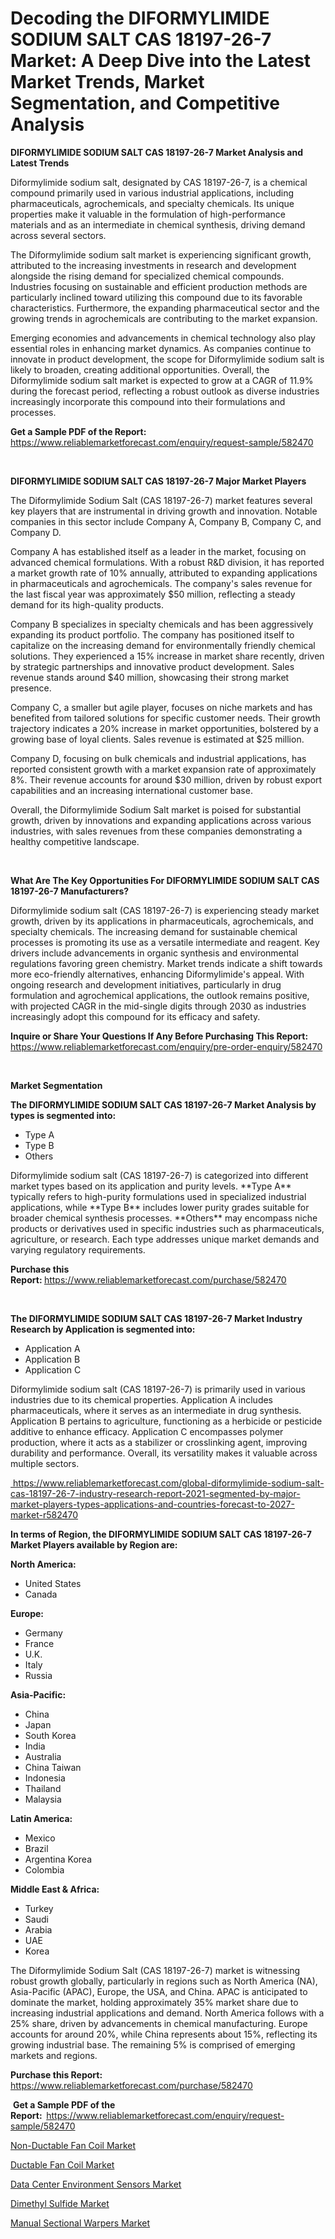 <p><h1>Decoding the DIFORMYLIMIDE SODIUM SALT CAS 18197-26-7 Market: A Deep Dive into the Latest Market Trends, Market Segmentation, and Competitive Analysis</h1></p><p><strong>DIFORMYLIMIDE SODIUM SALT CAS 18197-26-7 Market Analysis and Latest Trends</strong></p>
<p><p>Diformylimide sodium salt, designated by CAS 18197-26-7, is a chemical compound primarily used in various industrial applications, including pharmaceuticals, agrochemicals, and specialty chemicals. Its unique properties make it valuable in the formulation of high-performance materials and as an intermediate in chemical synthesis, driving demand across several sectors.</p><p>The Diformylimide sodium salt market is experiencing significant growth, attributed to the increasing investments in research and development alongside the rising demand for specialized chemical compounds. Industries focusing on sustainable and efficient production methods are particularly inclined toward utilizing this compound due to its favorable characteristics. Furthermore, the expanding pharmaceutical sector and the growing trends in agrochemicals are contributing to the market expansion.</p><p>Emerging economies and advancements in chemical technology also play essential roles in enhancing market dynamics. As companies continue to innovate in product development, the scope for Diformylimide sodium salt is likely to broaden, creating additional opportunities. Overall, the Diformylimide sodium salt market is expected to grow at a CAGR of 11.9% during the forecast period, reflecting a robust outlook as diverse industries increasingly incorporate this compound into their formulations and processes.</p></p>
<p><strong>Get a Sample PDF of the Report:&nbsp;</strong> <a href="https://www.reliablemarketforecast.com/enquiry/request-sample/582470?utm_campaign=1170&utm_medium=2&utm_source=Github&utm_content=ia&utm_term=08122024&utm_id=diformylimide-sodium-salt-cas-18197-26-7">https://www.reliablemarketforecast.com/enquiry/request-sample/582470</a></p>
<p>&nbsp;</p>
<p><strong>DIFORMYLIMIDE SODIUM SALT CAS 18197-26-7 Major Market Players</strong></p>
<p><p>The Diformylimide Sodium Salt (CAS 18197-26-7) market features several key players that are instrumental in driving growth and innovation. Notable companies in this sector include Company A, Company B, Company C, and Company D.</p><p>Company A has established itself as a leader in the market, focusing on advanced chemical formulations. With a robust R&D division, it has reported a market growth rate of 10% annually, attributed to expanding applications in pharmaceuticals and agrochemicals. The company's sales revenue for the last fiscal year was approximately $50 million, reflecting a steady demand for its high-quality products.</p><p>Company B specializes in specialty chemicals and has been aggressively expanding its product portfolio. The company has positioned itself to capitalize on the increasing demand for environmentally friendly chemical solutions. They experienced a 15% increase in market share recently, driven by strategic partnerships and innovative product development. Sales revenue stands around $40 million, showcasing their strong market presence.</p><p>Company C, a smaller but agile player, focuses on niche markets and has benefited from tailored solutions for specific customer needs. Their growth trajectory indicates a 20% increase in market opportunities, bolstered by a growing base of loyal clients. Sales revenue is estimated at $25 million.</p><p>Company D, focusing on bulk chemicals and industrial applications, has reported consistent growth with a market expansion rate of approximately 8%. Their revenue accounts for around $30 million, driven by robust export capabilities and an increasing international customer base.</p><p>Overall, the Diformylimide Sodium Salt market is poised for substantial growth, driven by innovations and expanding applications across various industries, with sales revenues from these companies demonstrating a healthy competitive landscape.</p></p>
<p>&nbsp;</p>
<p><strong>What Are The Key Opportunities For DIFORMYLIMIDE SODIUM SALT CAS 18197-26-7 Manufacturers?</strong></p>
<p><p>Diformylimide sodium salt (CAS 18197-26-7) is experiencing steady market growth, driven by its applications in pharmaceuticals, agrochemicals, and specialty chemicals. The increasing demand for sustainable chemical processes is promoting its use as a versatile intermediate and reagent. Key drivers include advancements in organic synthesis and environmental regulations favoring green chemistry. Market trends indicate a shift towards more eco-friendly alternatives, enhancing Diformylimide's appeal. With ongoing research and development initiatives, particularly in drug formulation and agrochemical applications, the outlook remains positive, with projected CAGR in the mid-single digits through 2030 as industries increasingly adopt this compound for its efficacy and safety.</p></p>
<p><strong>Inquire or Share Your Questions If Any Before Purchasing This Report:</strong> <a href="https://www.reliablemarketforecast.com/enquiry/pre-order-enquiry/582470?utm_campaign=1170&utm_medium=2&utm_source=Github&utm_content=ia&utm_term=08122024&utm_id=diformylimide-sodium-salt-cas-18197-26-7">https://www.reliablemarketforecast.com/enquiry/pre-order-enquiry/582470</a></p>
<p>&nbsp;</p>
<p><strong>Market Segmentation</strong></p>
<p><strong>The DIFORMYLIMIDE SODIUM SALT CAS 18197-26-7 Market Analysis by types is segmented into:</strong></p>
<p><ul><li>Type A</li><li>Type B</li><li>Others</li></ul></p>
<p><p>Diformylimide sodium salt (CAS 18197-26-7) is categorized into different market types based on its application and purity levels. **Type A** typically refers to high-purity formulations used in specialized industrial applications, while **Type B** includes lower purity grades suitable for broader chemical synthesis processes. **Others** may encompass niche products or derivatives used in specific industries such as pharmaceuticals, agriculture, or research. Each type addresses unique market demands and varying regulatory requirements.</p></p>
<p><strong>Purchase this Report:&nbsp;</strong><a href="https://www.reliablemarketforecast.com/purchase/582470?utm_campaign=1170&utm_medium=2&utm_source=Github&utm_content=ia&utm_term=08122024&utm_id=diformylimide-sodium-salt-cas-18197-26-7">https://www.reliablemarketforecast.com/purchase/582470</a></p>
<p>&nbsp;</p>
<p><strong>The DIFORMYLIMIDE SODIUM SALT CAS 18197-26-7 Market Industry Research by Application is segmented into:</strong></p>
<p><ul><li>Application A</li><li>Application B</li><li>Application C</li></ul></p>
<p><p>Diformylimide sodium salt (CAS 18197-26-7) is primarily used in various industries due to its chemical properties. Application A includes pharmaceuticals, where it serves as an intermediate in drug synthesis. Application B pertains to agriculture, functioning as a herbicide or pesticide additive to enhance efficacy. Application C encompasses polymer production, where it acts as a stabilizer or crosslinking agent, improving durability and performance. Overall, its versatility makes it valuable across multiple sectors.</p></p>
<p><a href="https://www.reliablemarketforecast.com/global-diformylimide-sodium-salt-cas-18197-26-7-industry-research-report-2021-segmented-by-major-market-players-types-applications-and-countries-forecast-to-2027-market-r582470?utm_campaign=1170&utm_medium=2&utm_source=Github&utm_content=ia&utm_term=08122024&utm_id=diformylimide-sodium-salt-cas-18197-26-7">&nbsp;https://www.reliablemarketforecast.com/global-diformylimide-sodium-salt-cas-18197-26-7-industry-research-report-2021-segmented-by-major-market-players-types-applications-and-countries-forecast-to-2027-market-r582470</a></p>
<p><strong>In terms of Region, the DIFORMYLIMIDE SODIUM SALT CAS 18197-26-7 Market Players available by Region are:</strong></p>
<p>
    <p> <strong> North America: </strong>
        <ul>
            <li>United States</li>
            <li>Canada</li>
        </ul>
        </p> 
    <p> <strong> Europe: </strong>
        <ul>
            <li>Germany</li>
            <li>France</li>
            <li>U.K.</li>
            <li>Italy</li>
            <li>Russia</li>
        </ul>
        </p> 
    <p> <strong> Asia-Pacific: </strong>
        <ul>
            <li>China</li>
            <li>Japan</li>
            <li>South Korea</li>
            <li>India</li>
            <li>Australia</li>
            <li>China Taiwan</li>
            <li>Indonesia</li>
            <li>Thailand</li>
            <li>Malaysia</li>
        </ul>
        </p> 
    <p> <strong> Latin America: </strong>
        <ul>
            <li>Mexico</li>
            <li>Brazil</li>
            <li>Argentina Korea</li>
            <li>Colombia</li>
        </ul>
        </p> 
    <p> <strong> Middle East & Africa: </strong>
        <ul>
            <li>Turkey</li>
            <li>Saudi</li>
            <li>Arabia</li>
            <li>UAE</li>
            <li>Korea</li>
        </ul>
    </p>
    </p>
<p><p>The Diformylimide Sodium Salt (CAS 18197-26-7) market is witnessing robust growth globally, particularly in regions such as North America (NA), Asia-Pacific (APAC), Europe, the USA, and China. APAC is anticipated to dominate the market, holding approximately 35% market share due to increasing industrial applications and demand. North America follows with a 25% share, driven by advancements in chemical manufacturing. Europe accounts for around 20%, while China represents about 15%, reflecting its growing industrial base. The remaining 5% is comprised of emerging markets and regions.</p></p>
<p><strong>Purchase this Report: </strong><a href="https://www.reliablemarketforecast.com/purchase/582470?utm_campaign=1170&utm_medium=2&utm_source=Github&utm_content=ia&utm_term=08122024&utm_id=diformylimide-sodium-salt-cas-18197-26-7">https://www.reliablemarketforecast.com/purchase/582470</a></p>
<p>&nbsp;<strong>Get a Sample PDF of the Report:&nbsp;&nbsp;</strong><a href="https://www.reliablemarketforecast.com/enquiry/request-sample/582470?utm_campaign=1170&utm_medium=2&utm_source=Github&utm_content=ia&utm_term=08122024&utm_id=diformylimide-sodium-salt-cas-18197-26-7">https://www.reliablemarketforecast.com/enquiry/request-sample/582470</a></p>
<p><strong></strong></p>
<p><p><a href="https://www.linkedin.com/pulse/detailed-report-non-ductable-fan-coil-market-growth-share-al9lc?utm_campaign=1170&utm_medium=2&utm_source=Github&utm_content=ia&utm_term=08122024&utm_id=diformylimide-sodium-salt-cas-18197-26-7">Non-Ductable Fan Coil Market</a></p><p><a href="https://www.linkedin.com/pulse/ductable-fan-coil-market-research-report-forecast-growth-lwj1c?utm_campaign=1170&utm_medium=2&utm_source=Github&utm_content=ia&utm_term=08122024&utm_id=diformylimide-sodium-salt-cas-18197-26-7">Ductable Fan Coil Market</a></p><p><a href="https://www.linkedin.com/pulse/revenue-growth-data-center-environment-sensors-market-5309e?utm_campaign=1170&utm_medium=2&utm_source=Github&utm_content=ia&utm_term=08122024&utm_id=diformylimide-sodium-salt-cas-18197-26-7">Data Center Environment Sensors Market</a></p><p><a href="https://github.com/sofayahoo2023/Market-Research-Report-List-6/blob/main/dimethyl-sulfide-market.md?utm_campaign=1170&utm_medium=2&utm_source=Github&utm_content=ia&utm_term=08122024&utm_id=diformylimide-sodium-salt-cas-18197-26-7">Dimethyl Sulfide Market</a></p><p><a href="https://www.linkedin.com/pulse/acomprehensive-analysis-onthe-sizedynamicsand-expected-development-za9uc?utm_campaign=1170&utm_medium=2&utm_source=Github&utm_content=ia&utm_term=08122024&utm_id=diformylimide-sodium-salt-cas-18197-26-7">Manual Sectional Warpers Market</a></p></p>